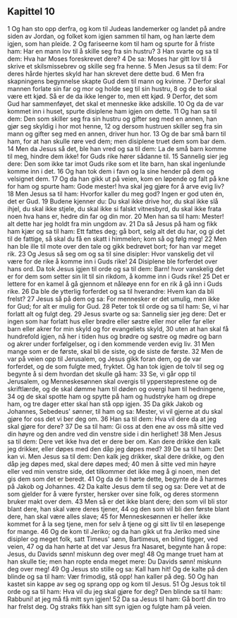 ## Kapittel 10

1 Og han sto opp derfra, og kom til Judeas landemerker og landet på andre siden av Jordan, og folket kom igjen sammen til ham, og han lærte dem igjen, som han pleide.
2 Og fariseerne kom til ham og spurte for å friste ham: Har en mann lov til å skille seg fra sin hustru?
3 Han svarte og sa til dem: Hva har Moses foreskrevet dere?
4 De sa: Moses har gitt lov til å skrive et skilsmissebrev og skille seg fra henne.
5 Men Jesus sa til dem: For deres hårde hjertes skyld har han skrevet dere dette bud.
6 Men fra skapningens begynnelse skapte Gud dem til mann og kvinne.
7 Derfor skal mannen forlate sin far og mor og holde seg til sin hustru,
8 og de to skal være ett kjød. Så er de da ikke lenger to, men ett kjød.
9 Derfor, det som Gud har sammenføyet, det skal et menneske ikke adskille.
10 Og da de var kommet inn i huset, spurte disiplene ham igjen om dette.
11 Og han sa til dem: Den som skiller seg fra sin hustru og gifter seg med en annen, han gjør seg skyldig i hor mot henne,
12 og dersom hustruen skiller seg fra sin mann og gifter seg med en annen, driver hun hor.
13 Og de bar små barn til ham, for at han skulle røre ved dem; men disiplene truet dem som bar dem.
14 Men da Jesus så det, ble han vred og sa til dem: La de små barn komme til meg, hindre dem ikke! for Guds rike hører sådanne til.
15 Sannelig sier jeg dere: Den som ikke tar imot Guds rike som et lite barn, han skal ingenlunde komme inn i det.
16 Og han tok dem i favn og la sine hender på dem og velsignet dem.
17 Og da han gikk ut på veien, kom en løpende og falt på kne for ham og spurte ham: Gode mester! hva skal jeg gjøre for å arve evig liv?
18 Men Jesus sa til ham: Hvorfor kaller du meg god? Ingen er god uten én, det er Gud.
19 Budene kjenner du: Du skal ikke drive hor, du skal ikke slå ihjel, du skal ikke stjele, du skal ikke si falskt vitnesbyrd, du skal ikke frata noen hva hans er, hedre din far og din mor.
20 Men han sa til ham: Mester! alt dette har jeg holdt fra min ungdom av.
21 Da så Jesus på ham og fikk ham kjær og sa til ham: Ett fattes deg; gå bort, selg alt det du har, og gi det til de fattige, så skal du få en skatt i himmelen; kom så og følg meg!
22 Men han ble ille til mote over den tale og gikk bedrøvet bort; for han var meget rik.
23 Og Jesus så seg om og sa til sine disipler: Hvor vanskelig det vil være for de rike å komme inn i Guds rike!
24 Disiplene ble forferdet over hans ord. Da tok Jesus igjen til orde og sa til dem: Barn! hvor vanskelig det er for dem som setter sin lit til sin rikdom, å komme inn i Guds rike!
25 Det er lettere for en kamel å gå gjennom et nåleøye enn for en rik å gå inn i Guds rike.
26 Da ble de ytterlig forferdet og sa til hverandre: Hvem kan da bli frelst?
27 Jesus så på dem og sa: For mennesker er det umulig, men ikke for Gud; for alt er mulig for Gud.
28 Peter tok til orde og sa til ham: Se, vi har forlatt alt og fulgt deg.
29 Jesus svarte og sa: Sannelig sier jeg dere: Det er ingen som har forlatt hus eller brødre eller søstre eller mor eller far eller barn eller akrer for min skyld og for evangeliets skyld,
30 uten at han skal få hundrefold igjen, nå her i tiden hus og brødre og søstre og mødre og barn og akrer under forfølgelser, og i den kommende verden evig liv.
31 Men mange som er de første, skal bli de siste, og de siste de første.
32 Men de var på veien opp til Jerusalem, og Jesus gikk foran dem, og de var forferdet, og de som fulgte med, fryktet. Og han tok igjen de tolv til seg og begynte å si dem hvordan det skulle gå ham:
33 Se, vi går opp til Jerusalem, og Menneskesønnen skal overgis til yppersteprestene og de skriftlærde, og de skal dømme ham til døden og overgi ham til hedningene,
34 og de skal spotte ham og spytte på ham og hudstryke ham og drepe ham, og tre dager etter skal han stå opp igjen.
35 Da gikk Jakob og Johannes, Sebedeus' sønner, til ham og sa: Mester, vi vil gjerne at du skal gjøre for oss det vi ber deg om.
36 Han sa til dem: Hva vil dere da at jeg skal gjøre for dere?
37 De sa til ham: Gi oss at den ene av oss må sitte ved din høyre og den andre ved din venstre side i din herlighet!
38 Men Jesus sa til dem: Dere vet ikke hva det er dere ber om. Kan dere drikke den kalk jeg drikker, eller døpes med den dåp jeg døpes med?
39 De sa til ham: Det kan vi. Men Jesus sa til dem: Den kalk jeg drikker, skal dere drikke, og den dåp jeg døpes med, skal dere døpes med;
40 men å sitte ved min høyre eller ved min venstre side, det tilkommer det ikke meg å gi noen, men det gis dem som det er beredt.
41 Og da de ti hørte dette, begynte de å harmes på Jakob og Johannes.
42 Da kalte Jesus dem til seg og sa: Dere vet at de som gjelder for å være fyrster, hersker over sine folk, og deres stormenn bruker makt over dem.
43 Men så er det ikke blant dere; den som vil bli stor blant dere, han skal være deres tjener,
44 og den som vil bli den første blant dere, han skal være alles slave;
45 for Menneskesønnen er heller ikke kommet for å la seg tjene, men for selv å tjene og gi sitt liv til en løsepenge for mange.
46 Og de kom til Jeriko; og da han gikk ut fra Jeriko med sine disipler og meget folk, satt Timeus' sønn, Bartimeus, en blind tigger, ved veien,
47 og da han hørte at det var Jesus fra Nasaret, begynte han å rope: Jesus, du Davids sønn! miskunn deg over meg!
48 Og mange truet ham at han skulle tie; men han ropte enda meget mere: Du Davids sønn! miskunn deg over meg!
49 Og Jesus sto stille og sa: Kall ham hit! Og de kalte på den blinde og sa til ham: Vær frimodig, stå opp! han kaller på deg.
50 Og han kastet sin kappe av seg og sprang opp og kom til Jesus.
51 Og Jesus tok til orde og sa til ham: Hva vil du jeg skal gjøre for deg? Den blinde sa til ham: Rabbuni! at jeg må få mitt syn igjen!
52 Da sa Jesus til ham: Gå bort! din tro har frelst deg. Og straks fikk han sitt syn igjen og fulgte ham på veien.
